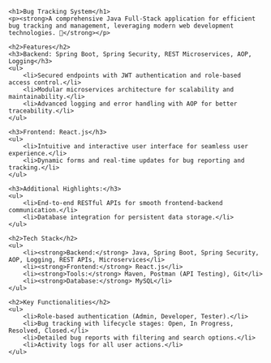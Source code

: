 
    <h1>Bug Tracking System</h1>
    <p><strong>A comprehensive Java Full-Stack application for efficient bug tracking and management, leveraging modern web development technologies. 🚀</strong></p>
    
    <h2>Features</h2>
    <h3>Backend: Spring Boot, Spring Security, REST Microservices, AOP, Logging</h3>
    <ul>
        <li>Secured endpoints with JWT authentication and role-based access control.</li>
        <li>Modular microservices architecture for scalability and maintainability.</li>
        <li>Advanced logging and error handling with AOP for better traceability.</li>
    </ul>
    
    <h3>Frontend: React.js</h3>
    <ul>
        <li>Intuitive and interactive user interface for seamless user experience.</li>
        <li>Dynamic forms and real-time updates for bug reporting and tracking.</li>
    </ul>
    
    <h3>Additional Highlights:</h3>
    <ul>
        <li>End-to-end RESTful APIs for smooth frontend-backend communication.</li>
        <li>Database integration for persistent data storage.</li>
    </ul>
    
    <h2>Tech Stack</h2>
    <ul>
        <li><strong>Backend:</strong> Java, Spring Boot, Spring Security, AOP, Logging, REST APIs, Microservices</li>
        <li><strong>Frontend:</strong> React.js</li>
        <li><strong>Tools:</strong> Maven, Postman (API Testing), Git</li>
        <li><strong>Database:</strong> MySQL</li>
    </ul>
    
    <h2>Key Functionalities</h2>
    <ul>
        <li>Role-based authentication (Admin, Developer, Tester).</li>
        <li>Bug tracking with lifecycle stages: Open, In Progress, Resolved, Closed.</li>
        <li>Detailed bug reports with filtering and search options.</li>
        <li>Activity logs for all user actions.</li>
    </ul>

